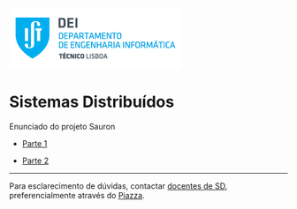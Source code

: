 ![Departamento de Engenharia Informática, Instituto Superior Técnico, Universidade de Lisboa](img/IST_DEI.png)

# Sistemas Distribuídos

Enunciado do projeto Sauron

- [Parte 1](part1.md)

- [Parte 2](part2.md)

----

Para esclarecimento de dúvidas, contactar [docentes de SD](mailto:leic-sod@disciplinas.tecnico.ulisboa.pt), preferencialmente através do [Piazza](https://piazza.com/tecnico.ulisboa.pt/spring2020/sd20).
